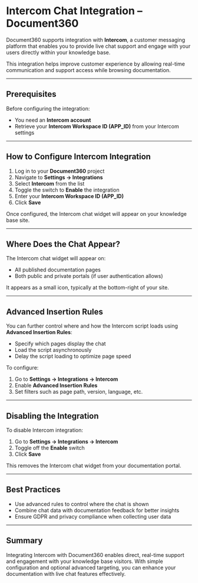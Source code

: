 # Intercom Chat Integration – Document360

Document360 supports integration with **Intercom**, a customer messaging platform that enables you to provide live chat support and engage with your users directly within your knowledge base.

This integration helps improve customer experience by allowing real-time communication and support access while browsing documentation.

---

## Prerequisites

Before configuring the integration:

- You need an **Intercom account**
- Retrieve your **Intercom Workspace ID (APP_ID)** from your Intercom settings

---

## How to Configure Intercom Integration

1. Log in to your **Document360** project
2. Navigate to **Settings → Integrations**
3. Select **Intercom** from the list
4. Toggle the switch to **Enable** the integration
5. Enter your **Intercom Workspace ID (APP_ID)**
6. Click **Save**

Once configured, the Intercom chat widget will appear on your knowledge base site.

---

## Where Does the Chat Appear?

The Intercom chat widget will appear on:

- All published documentation pages
- Both public and private portals (if user authentication allows)

It appears as a small icon, typically at the bottom-right of your site.

---

## Advanced Insertion Rules

You can further control where and how the Intercom script loads using **Advanced Insertion Rules**:

- Specify which pages display the chat
- Load the script asynchronously
- Delay the script loading to optimize page speed

To configure:

1. Go to **Settings → Integrations → Intercom**
2. Enable **Advanced Insertion Rules**
3. Set filters such as page path, version, language, etc.

---

## Disabling the Integration

To disable Intercom integration:

1. Go to **Settings → Integrations → Intercom**
2. Toggle off the **Enable** switch
3. Click **Save**

This removes the Intercom chat widget from your documentation portal.

---

## Best Practices

- Use advanced rules to control where the chat is shown
- Combine chat data with documentation feedback for better insights
- Ensure GDPR and privacy compliance when collecting user data

---

## Summary

Integrating Intercom with Document360 enables direct, real-time support and engagement with your knowledge base visitors. With simple configuration and optional advanced targeting, you can enhance your documentation with live chat features effectively.
